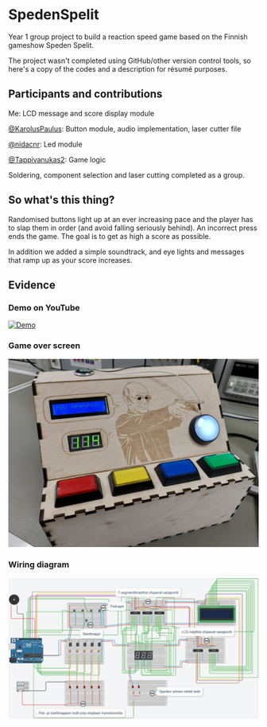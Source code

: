 # SpedenSpelit
Year 1 group project to build a reaction speed game based on the Finnish gameshow Speden Spelit. 

The project wasn't completed using GitHub/other version control tools, so here's a copy of the codes and a description for résumé purposes.

## Participants and contributions
Me: LCD message and score display module

[@KarolusPaulus](https://github.com/KarolusPaulus): Button module, audio implementation, laser cutter file

[@nidacnr](https://github.com/nidacnr): Led module

[@Tappivanukas2](https://github.com/Tappivanukas2): Game logic

Soldering, component selection and laser cutting completed as a group.

## So what's this thing?
Randomised buttons light up at an ever increasing pace and the player has to slap them in order (and avoid falling seriously behind). An incorrect press ends the game. The goal is to get as high a score as possible.

In addition we added a simple soundtrack, and eye lights and messages that ramp up as your score increases.

## Evidence
### Demo on YouTube  

[![Demo](https://img.youtube.com/vi/NqiS4Us_Nrs/0.jpg)](https://www.youtube.com/watch?v=NqiS4Us_Nrs)


### Game over screen

![Game over](images/gameover.jpg?raw=true "Game over")

### Wiring diagram

![Structure](images/structure.png?raw=true "How the game is built")
